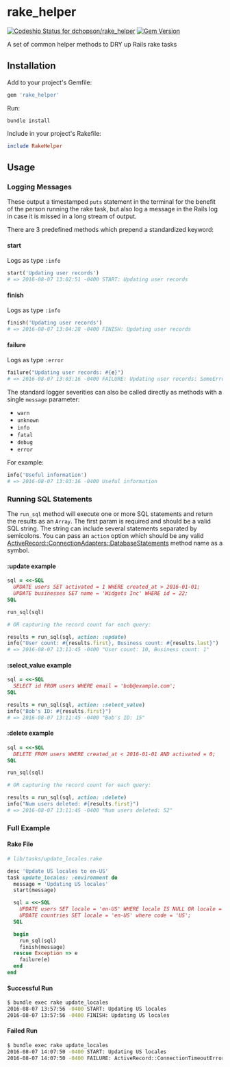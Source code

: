 # rake_helper

[ ![Codeship Status for dchopson/rake_helper](https://codeship.com/projects/4243c0e0-3a79-0134-4812-3e7f3bc4dc3e/status?branch=master)](https://codeship.com/projects/166332) [![Gem Version](https://badge.fury.io/rb/rake_helper.svg)](https://badge.fury.io/rb/rake_helper)

A set of common helper methods to DRY up Rails rake tasks

## Installation

Add to your project's Gemfile:
```ruby
gem 'rake_helper'
```

Run:
```
bundle install
```

Include in your project's Rakefile:
```ruby
include RakeHelper
```

## Usage

### Logging Messages

These output a timestamped `puts` statement in the terminal for the benefit 
of the person running the rake task, but also log a message in the Rails 
log in case it is missed in a long stream of output.

There are 3 predefined methods which prepend a standardized keyword:

#### start
Logs as type `:info`
```ruby
start('Updating user records')
# => 2016-08-07 13:02:51 -0400 START: Updating user records
```

#### finish
Logs as type `:info`
```ruby
finish('Updating user records')
# => 2016-08-07 13:04:28 -0400 FINISH: Updating user records
```

#### failure
Logs as type `:error`
```ruby
failure("Updating user records: #{e}")
# => 2016-08-07 13:03:16 -0400 FAILURE: Updating user records: SomeError
```

The standard logger severities can also be called directly as methods with a
single `message` parameter:
* `warn`
* `unknown`
* `info`
* `fatal`
* `debug`
* `error`

For example: 
```ruby
info('Useful information')
# => 2016-08-07 13:03:16 -0400 Useful information
```

### Running SQL Statements

The `run_sql` method will execute one or more SQL statements and return the
results as an `Array`. The first param is required and should be a valid SQL
string. The string can include several statements separated by semicolons.
You can pass an `action` option which should be any valid
[ActiveRecord::ConnectionAdapters::DatabaseStatements](http://api.rubyonrails.org/classes/ActiveRecord/ConnectionAdapters/DatabaseStatements.html)
method name as a symbol.

#### :update example
```ruby
sql = <<-SQL
  UPDATE users SET activated = 1 WHERE created_at > 2016-01-01;
  UPDATE businesses SET name = 'Widgets Inc' WHERE id = 22; 
SQL

run_sql(sql)

# OR capturing the record count for each query:

results = run_sql(sql, action: :update)
info("User count: #{results.first}, Business count: #{results.last}")
# => 2016-08-07 13:11:45 -0400 "User count: 10, Business count: 1"
```

#### :select_value example
```ruby
sql = <<-SQL
  SELECT id FROM users WHERE email = 'bob@example.com'; 
SQL

results = run_sql(sql, action: :select_value)
info("Bob's ID: #{results.first}")
# => 2016-08-07 13:11:45 -0400 "Bob's ID: 15"
```

#### :delete example
```ruby
sql = <<-SQL
  DELETE FROM users WHERE created_at < 2016-01-01 AND activated = 0; 
SQL

run_sql(sql)

# OR capturing the record count for each query:

results = run_sql(sql, action: :delete)
info("Num users deleted: #{results.first}")
# => 2016-08-07 13:11:45 -0400 "Num users deleted: 52" 
```

### Full Example

#### Rake File
```ruby
# lib/tasks/update_locales.rake

desc 'Update US locales to en-US'
task update_locales: :environment do
  message = 'Updating US locales'
  start(message)

  sql = <<-SQL
    UPDATE users SET locale = 'en-US' WHERE locale IS NULL OR locale = 'en';
    UPDATE countries SET locale = 'en-US' where code = 'US';
  SQL

  begin
    run_sql(sql)
    finish(message)
  rescue Exception => e
    failure(e)
  end
end
```

#### Successful Run
```sh
$ bundle exec rake update_locales
2016-08-07 13:57:56 -0400 START: Updating US locales
2016-08-07 13:57:56 -0400 FINISH: Updating US locales
```

#### Failed Run
```sh
$ bundle exec rake update_locales
2016-08-07 14:07:50 -0400 START: Updating US locales
2016-08-07 14:07:50 -0400 FAILURE: ActiveRecord::ConnectionTimeoutError
```
